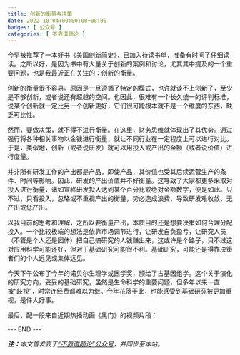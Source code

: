 ```yaml
---
title: 创新的衡量与决策
date: 2022-10-04T00:00:00+08:00
badges: [ 公众号 ]
categories: [ 不靠谱颜论 ]
---
```


今早被推荐了一本好书《美国创新简史》，已加入待读书单，准备有时间了仔细读读。之所以好，是因为书中有大量关于创新的案例和讨论，尤其其中提及的一个重要问题，也是我最近正在关注的：创新的衡量。

创新的衡量很不容易。原因是一旦遵循了特定的模式，也许就谈不上创新了，至少是不够创新，或者说还有超越的空间。也因此，很难有一个长久统一的评判标准，说某个创新就一定比另一个创新更好，它们很可能根本就不是一个维度的东西，缺乏可比性。

然而，要做决策，就不得不进行衡量。在这里，财务思维就体现出了其优势。通过强行将各种相关事物以金钱进行衡量，就让不同行业在一定程度上可以进行对比。于是，类似地，创新（或者说研发）就可以用投入或产出的金额（或者说价值）进行度量。

并非所有研发工作的产出都是产品，即使产品，其价值也受其后续运营生产的条件、时间等影响。因此，研发的产出价值并不好衡量。这导致了大家都更多采取对投入进行衡量，诸如宣称研发投入达到某个百分比或绝对金额数字，便是如此。只不过，只看投入，忽略或不重视产出的衡量，势必造成浪费，导致研发难收敛、无产出或低产出。

以我目前的思考和理解，之所以要衡量产出，本质目的还是想要决策如何合理分配投入。一个比较极端的想法是依靠市场调节进行，让研发自负盈亏，让研究人员（不管是个人还是团体）把自己搞研究的人钱赚出来，这或许是个路子，只不过这对应用科学可能还好，但对于基础研究可能很不利。基础研究，可能还是得靠决策者们的个人远见或集体远见。

今天下午公布了今年的诺贝尔生理学或医学奖，颁给了古基因组学。这个关于演化的研究方向，妥妥的基础研究，虽然是生命科学的重要问题，但多年以来一直被“歧视”，时常连经费都难以为继。今年花落于此，也能感受到基础研究被更加重视，是件大好事。

最后，配一段来自近期热播动画《黑门》的视频片段：

<div class="p-5 text-center">--- END ---</div>

<i><b>注：</b>本文首发表于[“不靠谱颜论”公众号](https://mp.weixin.qq.com/s/Zj8F1UU6DYk3xlXCErA0FQ)，并同步至本站。</i>
